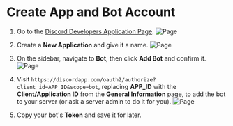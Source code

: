 # Create App and Bot Account
1. Go to the [Discord Developers Application Page](https://discordapp.com/developers/applications/me).
![Page](https://i.imgur.com/wR7rfee.png)

2. Create a **New Application** and give it a name.
![Page](https://i.imgur.com/sx2y9Li.png)

3. On the sidebar, navigate to **Bot**, then click **Add Bot** and confirm it.
![Page](https://i.imgur.com/lxGiCVV.png)

4. Visit `https://discordapp.com/oauth2/authorize?client_id=APP_ID&scope=bot`, replacing **APP_ID** with the **Client/Application ID** from the **General Information** page, to add the bot to your server (or ask a server admin to do it for you).
![Page](https://i.imgur.com/qiyBgR0.png)

5. Copy your bot's **Token** and save it for later.